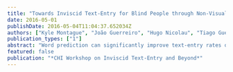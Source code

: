 ```yaml
---
title: "Towards Inviscid Text-Entry for Blind People through Non-Visual Word Prediction Interfaces"
date: 2016-05-01
publishDate: 2016-05-04T11:04:37.652034Z
authors: ["Kyle Montague", "João Guerreiro", "Hugo Nicolau", "Tiago Guerreiro", "André Rodrigues", "Daniel Gonçalves"]
publication_types: ["1"]
abstract: "Word prediction can significantly improve text-entry rates on mobile touchscreen devices. However, these interactions are inherently visual and require constant scanning for new word predictions to actually take advantage of the suggestions. In this paper, we discuss the design space for non-visual word prediction interfaces and finally present Shout-out Suggestions, a novel interface to provide non-visual access to word predictions on existing mobile devices."
featured: false
publication: "*CHI Workshop on Inviscid Text-Entry and Beyond*"
---
```


